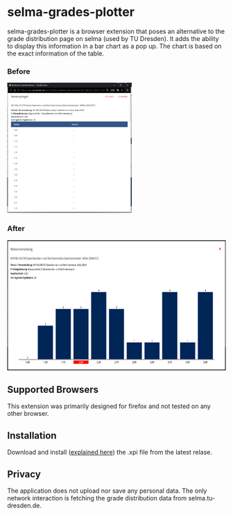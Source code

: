 # selma-grades-plotter
selma-grades-plotter is a browser extension that poses an alternative to the grade 
distribution page on selma (used by TU Dresden). It adds the ability to display this information in a bar chart as a pop up. The chart is based on the exact information of the table.
### Before
<img src="screenshots/before.png" height="300" />

### After
<img src="screenshots/after.png" height="300" />


## Supported Browsers
This extension was primarily designed for firefox and not tested on any other browser.

## Installation
Download and install ([explained here](https://www.inflectra.com/Support/KnowledgeBase/KB359.aspx)) the .xpi file from the latest relase.

## Privacy
The application does not upload nor save any personal data. The only network interaction is fetching the grade distribution data from selma.tu-dresden.de.
